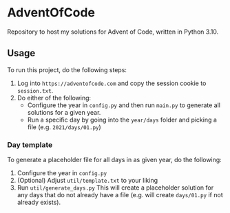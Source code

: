 # AdventOfCode
Repository to host my solutions for Advent of Code, written in Python 3.10.

## Usage
To run this project, do the following steps:
1. Log into `https://adventofcode.com` and copy the session cookie to `session.txt`. 
2. Do either of the following:
    * Configure the year in `config.py` and then run `main.py` to generate all solutions for a given year.
    * Run a specific day by going into the `year/days` folder and picking a file (e.g. `2021/days/01.py`)

### Day template
To generate a placeholder file for all days in as given year, do the following:
1. Configure the year in `config.py`
2. (Optional) Adjust `util/template.txt` to your liking
3. Run `util/generate_days.py`
This will create a placeholder solution for any days that do not already have a file (e.g. will create `days/01.py` if not already exists).
